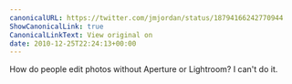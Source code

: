 ```yaml
---
canonicalURL: https://twitter.com/jmjordan/status/18794166242770944
ShowCanonicalLink: true
CanonicalLinkText: View original on
date: 2010-12-25T22:24:13+00:00
---
```

How do people edit photos without Aperture or Lightroom? I can't do it.